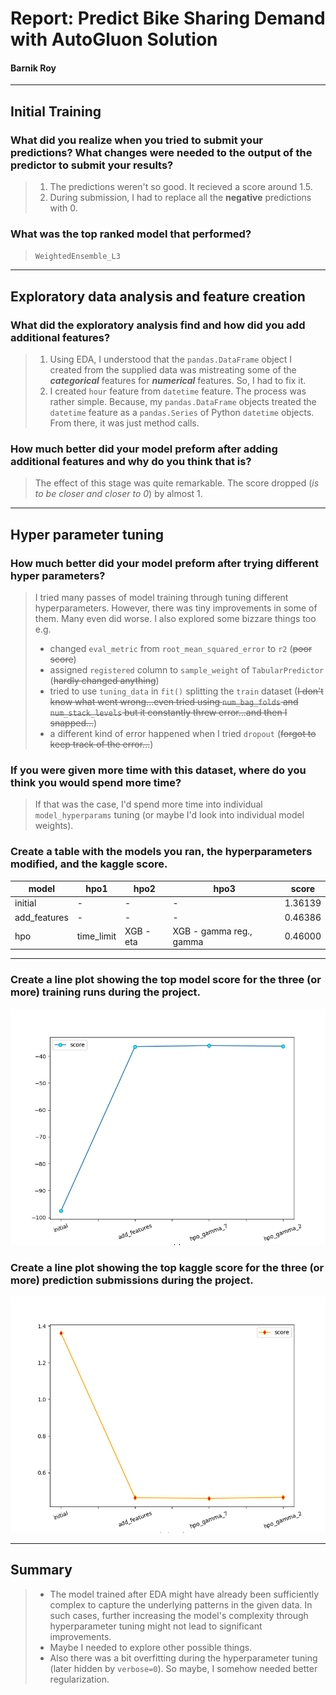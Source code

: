 # Report: Predict Bike Sharing Demand with AutoGluon Solution
#### Barnik Roy
___

## Initial Training
### What did you realize when you tried to submit your predictions? What changes were needed to the output of the predictor to submit your results?
>1. The predictions weren't so good. It recieved a score around 1.5.
>2. During submission, I had to replace all the **negative** predictions with 0.

### What was the top ranked model that performed?
>`WeightedEnsemble_L3`
___

## Exploratory data analysis and feature creation
### What did the exploratory analysis find and how did you add additional features?
>1. Using EDA, I understood that the `pandas.DataFrame` object I created from the supplied data was mistreating some of the ***categorical*** features for ***numerical*** features. So, I had to fix it.
>2. I created `hour` feature from `datetime` feature. The process was rather simple. Because, my `pandas.DataFrame` objects treated the `datetime` feature as a `pandas.Series` of Python `datetime` objects. From there, it was just method calls.

### How much better did your model preform after adding additional features and why do you think that is?
>The effect of this stage was quite remarkable. The score dropped (*is to be closer and closer to 0*) by almost 1.

___

## Hyper parameter tuning
### How much better did your model preform after trying different hyper parameters?
> I tried many passes of model training through tuning different hyperparameters. However, there was tiny improvements in some of them. Many even did worse. I also explored some bizzare things too e.g.  
> * changed `eval_metric` from `root_mean_squared_error` to `r2`  (~~poor score~~)
> * assigned `registered` column to `sample_weight` of `TabularPredictor` (~~hardly changed anything~~)
> * tried to use `tuning_data` in `fit()` splitting the `train` dataset (~~I don't know what went wrong...even tried using `num_bag_folds` and `num_stack_levels` but it constantly threw error...and then I snapped...~~)
> * a different kind of error happened when I tried `dropout` (~~forgot to keep track of the error...~~)

### If you were given more time with this dataset, where do you think you would spend more time?
> If that was the case, I'd spend more time into individual `model_hyperparams` tuning (or maybe I'd look into individual model weights).

### Create a table with the models you ran, the hyperparameters modified, and the kaggle score.
|model|hpo1|hpo2|hpo3|score|
|--|--|--|--|--|
|initial|-|-|-|1.36139|
|add_features|-|-|-|0.46386|
|hpo|time_limit	| XGB - eta	| XGB - gamma reg., gamma |0.46000|

___

### Create a line plot showing the top model score for the three (or more) training runs during the project.

![model_train_score.png](img/model_train_score.png)

### Create a line plot showing the top kaggle score for the three (or more) prediction submissions during the project.

![model_test_score.png](img/model_test_score.png)

___

## Summary
> * The model trained after EDA might have already been sufficiently complex to capture the underlying patterns in the given data. In such cases, further increasing the model's complexity through hyperparameter tuning might not lead to significant improvements.
> * Maybe I needed to explore other possible things.
> * Also there was a bit overfitting during the hyperparameter tuning (later hidden by `verbose=0`). So maybe, I somehow needed better regularization.